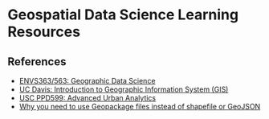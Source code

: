 # Geospatial Data Science Learning Resources

## References

- [ENVS363/563: Geographic Data Science](https://github.com/darribas/gds_course)
- [UC Davis: Introduction to Geographic Information System (GIS)](https://www.coursera.org/specializations/gis)
- [USC PPD599: Advanced Urban Analytics](https://github.com/gboeing/ppd599)
- [Why you need to use Geopackage files instead of shapefile or GeoJSON](https://towardsdatascience.com/why-you-need-to-use-geopackage-files-instead-of-shapefile-or-geojson-7cb24fe56416)
